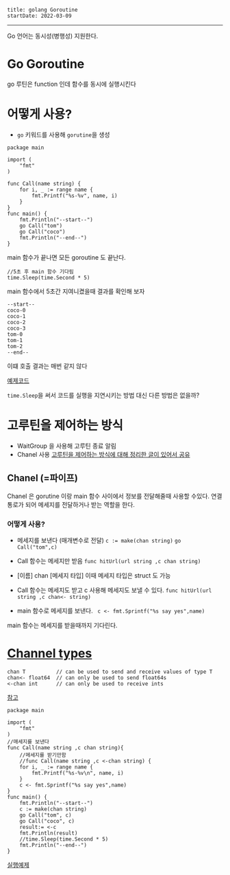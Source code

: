 ```
title: golang Goroutine
startDate: 2022-03-09
```
---

Go 언어는 동시성(병행성) 지원한다.

# Go Goroutine
go 루틴은 function 인데
함수를 동시에 실행시킨다

# 어떻게 사용?
* `go` 키워드를 사용해 `gorutine`을 생성

```
package main

import (
	"fmt"
)

func Call(name string) {
	for i, _ := range name {
		fmt.Printf("%s-%v", name, i)
	}
}
func main() {
	fmt.Println("--start--")
	go Call("tom")
	go Call("coco")
	fmt.Println("--end--")
}
``` 
main 함수가 끝나면 
모든 goroutine 도 끝난다.

```
//5초 후 main 함수 기다림
time.Sleep(time.Second * 5)
```
main 함수에서 5초간 지여니켰을때 결과를 확인해 보자
```
--start--
coco-0
coco-1
coco-2
coco-3
tom-0
tom-1
tom-2
--end--
```
이떄 호출 결과는 매번 같지 않다

[예제코드](https://replit.com/@gwiyeomgo/goroutine#zc79n4vs60yqfz5rkps9-go-1.17.3/share/go/src/fmt/print.go:273:5)

`time.Sleep`을 써서 코드를 실행을 지연시키는 방법 대신
다른 방법은 없을까?


# 고루틴을 제어하는 방식

* WaitGroup 을 사용해 고루틴 종료 알림
* Chanel 사용
[고루틴을 제어하는 방식에 대해 정리한 글이 있어서 공유](https://jbhs7014.tistory.com/179)


## Chanel (=파이프)
Chanel 은 gorutine 이랑 main 함수 사이에서 정보를 전달해줄때
사용할 수있다.
연결 통로가 되어 메세지를 전달하거나 받는 역할을 한다.

### 어떻게 사용?
* 메세지를 보낸다 (매개변수로 전달)
`c := make(chan string)`
`go Call("tom",c)`
* Call 함수는 메세지만 받음 
`func hitUrl(url string ,c chan string)`
* [이름] chan [메세지 타입]
이때 메세지 타입은 struct 도 가능

* Call 함수는 메세지도 받고 c 사용해 메세지도 보낼 수 있다.
`func hitUrl(url string ,c chan<- string)`
* main 함수로 메세지를 보낸다.
` c <- fmt.Sprintf("%s say yes",name)`
  
main 함수는 메세지를 받을때까지 기다린다.

# [Channel types](https://go.dev/ref/spec#Channel_types)
```
chan T          // can be used to send and receive values of type T
chan<- float64  // can only be used to send float64s
<-chan int      // can only be used to receive ints
```
[참고](https://stackoverflow.com/questions/31920353/whats-the-difference-between-chan-and-chan-as-a-function-return-type)

```
package main

import (
	"fmt"
)
//매세지를 보낸다
func Call(name string ,c chan string){
	//메세지를 받기만함
	//func Call(name string ,c <-chan string) {
	for i, _ := range name {
		fmt.Printf("%s-%v\n", name, i)
	}
	c <- fmt.Sprintf("%s say yes",name)
}
func main() {
	fmt.Println("--start--")
	c := make(chan string)
	go Call("tom", c)
	go Call("coco", c)
	result:= <-c
	fmt.Println(result)
	//time.Sleep(time.Second * 5)
	fmt.Println("--end--")
}
```

[실행예제](https://replit.com/@gwiyeomgo/goroutineAndChanel#0yqfz5rkps9-go-1.17.3/share/go/src/builtin/builtin.go:71:5)